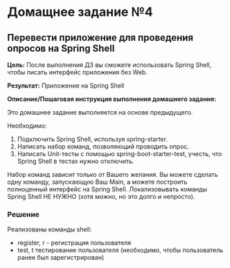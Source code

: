 # Домащнее задание №4
## Перевести приложение для проведения опросов на Spring Shell

**Цель:** После выполнения ДЗ вы сможете использовать Spring Shell, чтобы писать интерфейс приложения без Web.

**Результат:** Приложение на Spring Shell

**Описание/Пошаговая инструкция выполнения домашнего задания:**

Это домашнее задание выполняется на основе предыдущего.

Необходимо:

1. Подключить Spring Shell, используя spring-starter.
2. Написать набор команд, позволяющий проводить опрос.
3. Написать Unit-тесты с помощью spring-boot-starter-test, учесть, что Spring Shell в тестах нужно отключить. 
 
Набор команд зависит только от Вашего желания. Вы можете сделать одну команду, запускающую Ваш Main, а можете построить полноценный интерфейс на Spring Shell. Локализовывать команды Spring Shell НЕ НУЖНО (хотя можно, но это долго и непросто). 

### Решение

Реализованы команды shell:

- register, r - регистрация пользователя
- test, t тестирование пользователя (необходимо, чтобы пользователь ранее был зарегистрирован)